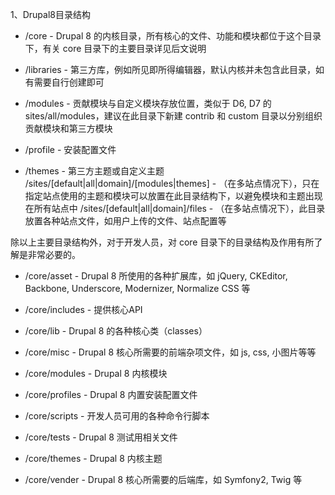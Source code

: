 1、Drupal8目录结构
* /core - Drupal 8 的内核目录，所有核心的文件、功能和模块都位于这个目录下，有关 core 目录下的主要目录详见后文说明

* /libraries - 第三方库，例如所见即所得编辑器，默认内核并未包含此目录，如有需要自行创建即可

* /modules - 贡献模块与自定义模块存放位置，类似于 D6, D7 的 sites/all/modules，建议在此目录下新建 contrib 和 custom 目录以分别组织贡献模块和第三方模块

* /profile - 安装配置文件

* /themes - 第三方主题或自定义主题
/sites/[default|all|domain]/[modules|themes] - （在多站点情况下），只在指定站点使用的主题和模块可以放置在此目录结构下，以避免模块和主题出现在所有站点中
/sites/[default|all|domain]/files - （在多站点情况下），此目录放置各种站点文件，如用户上传的文件、站点配置等
 

除以上主要目录结构外，对于开发人员，对 core 目录下的目录结构及作用有所了解是非常必要的。

* /core/asset - Drupal 8 所使用的各种扩展库，如 jQuery, CKEditor, Backbone, Underscore, Modernizer, Normalize CSS 等

* /core/includes - 提供核心API

* /core/lib - Drupal 8 的各种核心类（classes）

* /core/misc - Drupal 8 核心所需要的前端杂项文件，如 js, css, 小图片等等

* /core/modules - Drupal 8 内核模块

* /core/profiles - Drupal 8 内置安装配置文件

* /core/scripts - 开发人员可用的各种命令行脚本

* /core/tests - Drupal 8 测试用相关文件

* /core/themes - Drupal 8 内核主题

* /core/vender - Drupal 8 核心所需要的后端库，如 Symfony2, Twig 等